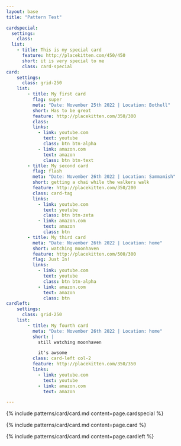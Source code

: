 ```yaml
---
layout: base
title: "Pattern Test"

cardspecial:
  settings:
    class: 
  list:
    - title: This is my special card
      feature: http://placekitten.com/450/450
      short: it is very special to me
      class: card-special
card:
    settings:
      class: grid-250
    list:
        - title: My first card
          flag: super
          meta: "Date: November 25th 2022 | Location: Bothell"
          short: Has to be great
          feature: http://placekitten.com/350/300
          class:
          links:
            - link: youtube.com
              text: youtube
              class: btn btn-alpha
            - link: amazon.com
              text: amazon
              class: btn btn-text
        - title: My second card
          flag: flash
          meta: "Date: November 26th 2022 | Location: Sammamish"
          short: getting a chai while the walkers walk
          feature: http://placekitten.com/350/200
          class: card-tag
          links:
            - link: youtube.com
              text: youtube
              class: btn btn-zeta
            - link: amazon.com
              text: amazon
              class: btn
        - title: My third card
          meta: "Date: November 26th 2022 | Location: home"
          short: watching moonhaven
          feature: http://placekitten.com/500/300
          flag: Just In!
          links:
            - link: youtube.com
              text: youtube
              class: btn btn-alpha
            - link: amazon.com
              text: amazon
              class: btn
cardleft:
    settings:
      class: grid-250
    list:
        - title: My fourth card
          meta: "Date: November 26th 2022 | Location: home"
          short: |
            still watching moonhaven

            it's awsome
          class: card-left col-2
          feature: http://placekitten.com/350/350
          links:
            - link: youtube.com
              text: youtube
            - link: amazon.com
              text: amazon

---
```


{% include patterns/card/card.md content=page.cardspecial %}

{% include patterns/card/card.md content=page.card %}

{% include patterns/card/card.md content=page.cardleft %}
